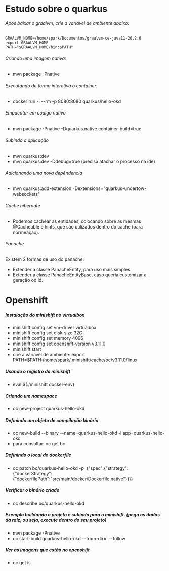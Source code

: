 # Estudo sobre o quarkus

###### Após baixar o graalvm, crie a variável de ambiente abaixo:
```
GRAALVM_HOME=/home/spark/Documentos/graalvm-ce-java11-20.2.0
export GRAALVM_HOME
PATH="$GRAALVM_HOME/bin:$PATH"
```

###### Criando uma imagem nativa:
- mvn package -Pnative

###### Executando de forma interetiva o container:

- docker run -i --rm -p 8080:8080 quarkus/hello-okd

###### Empacotar em código nativo
- mvn package -Pnative -Dquarkus.native.container-build=true

###### Subindo a aplicação
- mvn quarkus:dev
- mvn quarkus:dev -Ddebug=true (precisa atachar o processo na ide)

###### Adicionando uma nova depêndencia
- mvn quarkus:add-extension -Dextensions="quarkus-undertow-websockets"

###### Cache hibernate
- Podemos cachear as entidades, colocando sobre as mesmas @Cacheable e hints, que são utilizados dentro do cache (para normeação).

###### Panache
Existem 2 formas de uso do panache:
- Extender a classe PanacheEntity, para uso mais simples
- Extender a classe PanacheEntityBase, caso queria customizar a geração od id.

# Openshift

##### Instalação do minishift no virtualbox
- minishift config set vm-driver virtualbox
- minishift config set disk-size 32G
- minishift config set memory 4096
- minishift config set openshift-version v3.11.0
- minishift start
- crie a váriavel de ambiente: export PATH=$PATH:/home/spark/.minishift/cache/oc/v3.11.0/linux

##### Usando o registro do minishift
- eval $(./minishift docker-env)

##### Criando um namespace
- oc new-project quarkus-hello-okd

##### Definindo um objeto de compilação binário
- oc new-build --binary --name=quarkus-hello-okd -l app=quarkus-hello-okd
- para consultar: oc get bc

##### Definindo o local do dockerfile
- oc patch bc/quarkus-hello-okd -p '{"spec":{"strategy":{"dockerStrategy":{"dockerfilePath":"src/main/docker/Dockerfile.native"}}}}

##### Verificar o binário criado
- oc describe bc/quarkus-hello-okd

##### Exemplo buildando o projeto e subindo para o minishift. (pega os dados da raiz, ou seja, execute dentro do seu projeto)
- mvn package -Pnative
- oc start-build quarkus-hello-okd --from-dir=. --follow

##### Ver as imagens que estão no openshift
- oc get is
